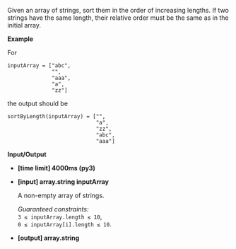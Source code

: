 <div class="markdown"><p>Given an array of strings, sort them in the order of increasing lengths. If two strings have the same length, their relative order must be the same as in the initial array.</p>
<p><strong>Example</strong></p>
<p>For</p>
<pre><code>inputArray = ["abc",
              "",
              "aaa",
              "a",
              "zz"]
</code></pre>
<p>the output should be</p>
<pre><code>sortByLength(inputArray) = ["",
                            "a",
                            "zz",
                            "abc",
                            "aaa"]
</code></pre>
<p><strong>Input/Output</strong></p>
<ul>
<li><strong>[time limit] 4000ms (py3)</strong></li>
</ul>
<ul>
<li>
<p><strong>[input] array.string inputArray</strong></p>
<p>A non-empty array of strings.</p>
<p><em>Guaranteed constraints:</em><br>
<code>3 ≤ inputArray.length ≤ 10</code>,<br>
<code>0 ≤ inputArray[i].length ≤ 10</code>.</p>
</li>
<li>
<p><strong>[output] array.string</strong></p>
</li>
</ul>
</div>